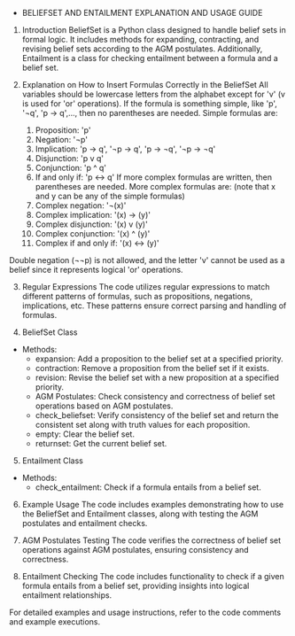 * BELIEFSET AND ENTAILMENT EXPLANATION AND USAGE GUIDE

1. Introduction
BeliefSet is a Python class designed to handle belief sets in formal logic. It includes methods for expanding, contracting, and revising belief sets according to the AGM postulates. Additionally, Entailment is a class for checking entailment between a formula and a belief set.

2. Explanation on How to Insert Formulas Correctly in the BeliefSet
All variables should be lowercase letters from the alphabet except for 'v' (v is used for 'or' operations).
If the formula is something simple, like 'p', '¬q', 'p -> q',..., then no parentheses are needed.
Simple formulas are:
    1. Proposition: 'p'
    2. Negation: '¬p'
    3. Implication: 'p -> q', '¬p -> q', 'p -> ¬q', '¬p -> ¬q'
    4. Disjunction: 'p v q'
    5. Conjunction: 'p ^ q'
    6. If and only if: 'p <-> q'
If more complex formulas are written, then parentheses are needed.
More complex formulas are: (note that x and y can be any of the simple formulas)
    7. Complex negation: '¬(x)'
    8. Complex implication: '(x) -> (y)'
    9. Complex disjunction: '(x) v (y)'
    10. Complex conjunction: '(x) ^ (y)'
    11. Complex if and only if: '(x) <-> (y)'

Double negation (¬¬p) is not allowed, and the letter 'v' cannot be used as a belief since it represents logical 'or' operations.

3. Regular Expressions
The code utilizes regular expressions to match different patterns of formulas, such as propositions, negations, implications, etc. These patterns ensure correct parsing and handling of formulas.

4. BeliefSet Class
- Methods:
    - expansion: Add a proposition to the belief set at a specified priority.
    - contraction: Remove a proposition from the belief set if it exists.
    - revision: Revise the belief set with a new proposition at a specified priority.
    - AGM Postulates: Check consistency and correctness of belief set operations based on AGM postulates.
    - check_beliefset: Verify consistency of the belief set and return the consistent set along with truth values for each proposition.
    - empty: Clear the belief set.
    - returnset: Get the current belief set.

5. Entailment Class
- Methods:
    - check_entailment: Check if a formula entails from a belief set.

6. Example Usage
The code includes examples demonstrating how to use the BeliefSet and Entailment classes, along with testing the AGM postulates and entailment checks.

7. AGM Postulates Testing
The code verifies the correctness of belief set operations against AGM postulates, ensuring consistency and correctness.

8. Entailment Checking
The code includes functionality to check if a given formula entails from a belief set, providing insights into logical entailment relationships.

For detailed examples and usage instructions, refer to the code comments and example executions.
